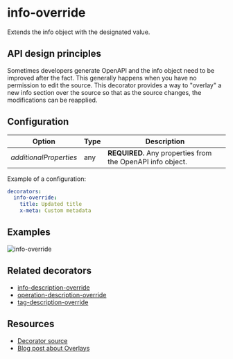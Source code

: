 # info-override

Extends the info object with the designated value.

## API design principles

Sometimes developers generate OpenAPI and the info object need to be improved after the fact.
This generally happens when you have no permission to edit the source.
This decorator provides a way to "overlay" a new info section over the source so that as the source changes, the modifications can be reapplied.


## Configuration

|Option|Type|Description|
|---|---|---|
|_additionalProperties_|any|**REQUIRED.** Any properties from the OpenAPI info object.|

Example of a configuration:

```yaml
decorators:
  info-override:
    title: Updated title
    x-meta: Custom metadata
```

## Examples

![info-override](https://user-images.githubusercontent.com/3975738/214524591-328377a5-9004-4222-8040-57e49e07604a.png)

## Related decorators

- [info-description-override](./info-description-override.md)
- [operation-description-override](./operation-description-override.md)
- [tag-description-override](./tag-description-override.md)

## Resources

- [Decorator source](https://github.com/Redocly/redocly-cli/blob/main/packages/core/src/decorators/common/info-description-override.ts)
- [Blog post about Overlays](../../../blog/openapi-overlays.md)
